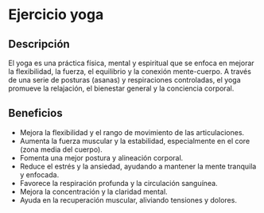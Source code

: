 # Ejercicio yoga

## Descripción 
El yoga es una práctica física, mental y espiritual que se enfoca en mejorar la flexibilidad, la fuerza, el equilibrio y la conexión mente-cuerpo. A través de una serie de posturas (asanas) y respiraciones controladas, el yoga promueve la relajación, el bienestar general y la conciencia corporal.

## Beneficios 
- Mejora la flexibilidad y el rango de movimiento de las articulaciones.
- Aumenta la fuerza muscular y la estabilidad, especialmente en el core (zona media del cuerpo).
- Fomenta una mejor postura y alineación corporal.
- Reduce el estrés y la ansiedad, ayudando a mantener la mente tranquila y enfocada.
- Favorece la respiración profunda y la circulación sanguínea.
- Mejora la concentración y la claridad mental.
- Ayuda en la recuperación muscular, aliviando tensiones y dolores.